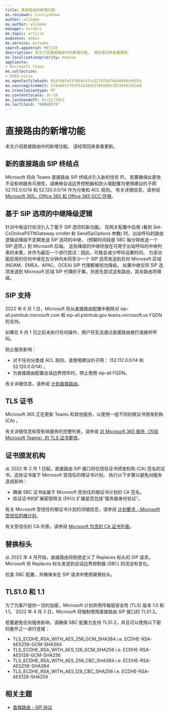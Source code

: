 ```yaml
---
title: 直接路由的新增功能
ms.reviewer: CarolynRowe
author: wlibebe
ms.author: wlibebe
manager: serdars
ms.topic: article
audience: admin
ms.service: msteams
search.appverid: MET150
description: 本文介绍直接路由中的新增功能。 请经常回来查看更新。
ms.localizationpriority: medium
appliesto:
- Microsoft Teams
ms.collection:
- M365-voice
ms.openlocfilehash: 85a700faf37044c97c432707b07b6d6699c6692b
ms.sourcegitcommit: 1f4a0b7cf03f63438bb37668d053853494c92168
ms.translationtype: MT
ms.contentlocale: zh-CN
ms.lasthandoff: 01/23/2023
ms.locfileid: "69948579"
---
```

# <a name="whats-new-for-direct-routing"></a>直接路由的新增功能

本文介绍直接路由中的新增功能。 请经常回来查看更新。

## <a name="new-direct-routing-sip-endpoints"></a>新的直接路由 SIP 终结点 

Microsoft 将向 Teams 直接路由 SIP 终结点引入新的信号 IP。 若要确保此更改不会影响服务可用性，请确保会话边界控制器和防火墙配置为使用建议的子网 52.112.0.0/14 和 52.120.0.0/14 作为分类和 ACL 规则。 有关详细信息，请参阅 [Microsoft 365、Office 365 和 Office 365 GCC 环境](direct-routing-plan.md#microsoft-365-office-365-and-office-365-gcc-environments)。  

## <a name="trunk-demoting-logic-based-on-sip-options"></a>基于 SIP 选项的中继降级逻辑

针对中继运行状况引入了基于 SIP 选项的新功能。 在网关配置中启用 (看到 Set-CsOnlinePSTNGateway cmdlet 和 SendSipOptions 参数) 时，出站呼叫的路由逻辑会降级不定期发送 SIP 选项的中继， (预期时间段是 SBC 每分钟发送一个 SIP 选项，) 到 Microsoft 后端。 这些降级的中继将放在可用于出站呼叫的中继列表的末尾，并作为最后一个进行尝试：因此，可能会减少呼叫设置时间。
为该功能启用的任何中继在五分钟内未将至少一个 SIP 选项发送到任何 Microsoft 区域 (NOAM、EMEA、APAC、OCEA) SIP 代理都被视为降级。 如果中继仅将 SIP 选项发送到 Microsoft 区域 SIP 代理的子集，则首先尝试这些路由，其余路由将降级。


## <a name="sip-support"></a>SIP 支持

2022 年 6 月 1 日，Microsoft 将从直接路由配置中删除对 sip-all.pstnhub.microsoft.com 和 sip-all.pstnhub.gov.teams.microsoft.us FQDN 的支持。

如果在 6 月 1 日之前未执行任何操作，用户将无法通过直接路由拨打或接听呼叫。

防止服务影响：

- 对于任何分类或 ACL 规则，请使用建议的子网： (52.112.0.0/14 和 52.120.0.0/14) 。
- 为直接路由配置会话边界控件时，停止使用 sip-all FQDN。

有关详细信息，请参阅 [计划直接路由](direct-routing-plan.md)。

## <a name="tls-certificates"></a>TLS 证书

Microsoft 365 正在更新 Teams 和其他服务，以使用一组不同的根证书颁发机构 (CA) 。

有关详细信息和受影响服务的完整列表，请参阅 [对 Microsoft 365 服务（包括 Microsoft Teams）的 TLS 证书更改](https://techcommunity.microsoft.com/t5/microsoft-teams-blog/tls-certificate-changes-to-microsoft-365-services-including/ba-p/3249676)。

## <a name="certificate-authorities"></a>证书颁发机构

从 2022 年 2 月 1 日起，直接路由 SIP 接口将仅信任证书颁发机构 (CA) 签名的证书，这些证书属于 Microsoft 受信任的根证书计划。 执行以下步骤以避免对服务造成影响：

- 确保 SBC 证书由属于 Microsoft 受信任的根证书计划的 CA 签名。
- 验证证书的扩展密钥用法 (EKU) 扩展是否包括“服务器身份验证”。

有关 Microsoft 受信任的根证书计划的详细信息，请参阅 [计划要求 - Microsoft 受信任的根计划](/security/trusted-root/program-requirements)。

有关受信任的 CA 列表，请参阅 [Microsoft 包含的 CA 证书列表](https://ccadb-public.secure.force.com/microsoft/IncludedCACertificateReportForMSFT)。

## <a name="replace-headers"></a>替换标头

从 2022 年 4 月开始，直接路由将拒绝定义了 Replaces 标头的 SIP 请求。 Microsoft 将 Replaces 标头发送到会话边界控制器 (SBC) 的流没有变化。

检查 SBC 配置，并确保未在 SIP 请求中使用替换标头。

## <a name="tls10-and-11"></a>TLS1.0 和 1.1

为了为客户提供一流的加密，Microsoft 计划弃用传输层安全性 (TLS) 版本 1.0 和 1.1。 2022 年 4 月 3 日，Microsoft 将强制使用直接路由 SIP 接口的 TLS1.2。

若要避免任何服务影响，请确保 SBC 配置为支持 TLS1.2，并且可以使用以下密码套件之一进行连接：

- TLS_ECDHE_RSA_WITH_AES_256_GCM_SHA384 i.e. ECDHE-RSA-AES256-GCM-SHA384
- TLS_ECDHE_RSA_WITH_AES_128_GCM_SHA256 i.e. ECDHE-RSA-AES128-GCM-SHA256
- TLS_ECDHE_RSA_WITH_AES_256_CBC_SHA384 i.e. ECDHE-RSA-AES256-SHA384
- TLS_ECDHE_RSA_WITH_AES_128_CBC_SHA256 i.e. ECDHE-RSA-AES128-SHA256

## <a name="related-topics"></a>相关主题

- [直接路由 - SIP 协议](direct-routing-protocols-sip.md)
